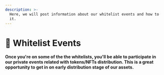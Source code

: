 ```yaml
---
description: >-
  Here, we will post information about our whitelist events and how to get on
  it.
---
```


# 📑 Whitelist Events

#### Once you're on some of the the whitelists, you'll be able to participate in our private events related with tokens/NFTs distribution. This is a great opportunity to get in on early distribution stage of our assets.
